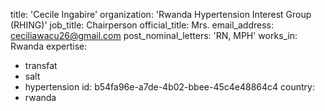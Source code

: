 title: 'Cecile Ingabire'
organization: 'Rwanda Hypertension Interest Group (RHING)'
job_title: Chairperson
official_title: Mrs.
email_address: ceciliawacu26@gmail.com
post_nominal_letters: 'RN, MPH'
works_in: Rwanda
expertise:
  - transfat
  - salt
  - hypertension
id: b54fa96e-a7de-4b02-bbee-45c4e48864c4
country:
  - rwanda
